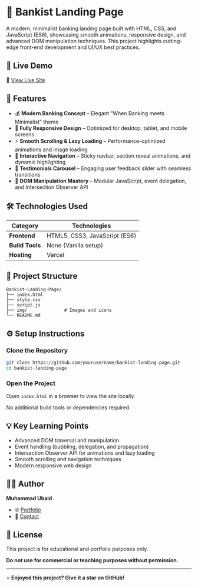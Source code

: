 # 🏦 Bankist Landing Page

A modern, minimalist banking landing page built with HTML, CSS, and JavaScript (ES6), showcasing smooth animations, responsive design, and advanced DOM manipulation techniques. This project highlights cutting-edge front-end development and UI/UX best practices.

## 🚀 Live Demo

🔗 [View Live Site](#)

## 🧩 Features

- 💰 **Modern Banking Concept** – Elegant "When Banking meets Minimalist" theme
- 📱 **Fully Responsive Design** – Optimized for desktop, tablet, and mobile screens
- ⚡ **Smooth Scrolling & Lazy Loading** – Performance-optimized animations and image loading
- 🧭 **Interactive Navigation** – Sticky navbar, section reveal animations, and dynamic highlighting
- 💬 **Testimonials Carousel** – Engaging user feedback slider with seamless transitions
- 🧠 **DOM Manipulation Mastery** – Modular JavaScript, event delegation, and Intersection Observer API

## 🛠️ Technologies Used

| Category        | Technologies                  |
| --------------- | ----------------------------- |
| **Frontend**    | HTML5, CSS3, JavaScript (ES6) |
| **Build Tools** | None (Vanilla setup)          |
| **Hosting**     | Vercel                        |

## 📂 Project Structure

```
Bankist-Landing-Page/
├── index.html
├── style.css
├── script.js
├── img/              # Images and icons
└── README.md
```

## ⚙️ Setup Instructions

### Clone the Repository

```bash
git clone https://github.com/yourusername/bankist-landing-page.git
cd bankist-landing-page
```

### Open the Project

Open `index.html` in a browser to view the site locally.

No additional build tools or dependencies required.

## 💡 Key Learning Points

- Advanced DOM traversal and manipulation
- Event handling (bubbling, delegation, and propagation)
- Intersection Observer API for animations and lazy loading
- Smooth scrolling and navigation techniques
- Modern responsive web design

## 🧑‍💻 Author

**Muhammad Ubaid**

- 🌐 [Portfolio](https://portfolio-2025-flax.vercel.app/)
- 📧 [Contact](https://www.linkedin.com/in/muhammad-ubaid-164a98278/)

## 🪪 License

This project is for educational and portfolio purposes only.

**Do not use for commercial or teaching purposes without permission.**

---

⭐ **Enjoyed this project? Give it a star on GitHub!**
